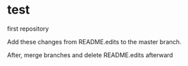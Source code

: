 # test
first repository

Add these changes from README.edits to the master branch. 

After, merge branches and delete README.edits afterward

